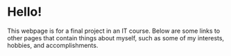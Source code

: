 # Hello!

This webpage is for a final project in an IT course. Below are some links to other pages that contain things about myself, such as some of my interests, hobbies, and accomplishments.

